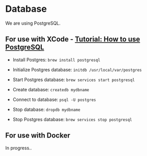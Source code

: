 # Database

We are using PostgreSQL.

## For use with XCode - [Tutorial: How to use PostgreSQL](https://medium.com/@martinlasek/tutorial-how-to-use-postgresql-efb62a434cc5)

- Install Postgres: `brew install postgresql`

- Initialize Postgres database: `initdb /usr/local/var/postgres`

- Start Postgres database: `brew services start postgresql`
  
- Create database: `createdb mydbname`

- Connect to database: `psql -U postgres`

- Stop database: `dropdb mydbname`

- Stop Postgres database: `brew services stop postgresql`


## For use with Docker

In progress..

